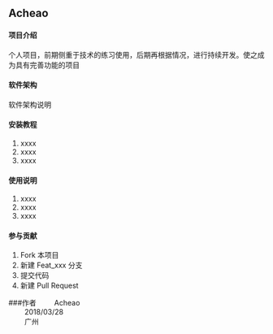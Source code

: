 
## Acheao

#### 项目介绍
个人项目，前期侧重于技术的练习使用，后期再根据情况，进行持续开发。使之成为具有完善功能的项目

#### 软件架构
软件架构说明


#### 安装教程

1. xxxx
2. xxxx
3. xxxx

#### 使用说明

1. xxxx
2. xxxx
3. xxxx

#### 参与贡献

1. Fork 本项目
2. 新建 Feat_xxx 分支
3. 提交代码
4. 新建 Pull Request

###作者
&nbsp;&nbsp;&nbsp;&nbsp;&nbsp;&nbsp;&nbsp;&nbsp;Acheao  
&nbsp;&nbsp;&nbsp;&nbsp;&nbsp;&nbsp;&nbsp;&nbsp;2018/03/28  
&nbsp;&nbsp;&nbsp;&nbsp;&nbsp;&nbsp;&nbsp;&nbsp;广州
